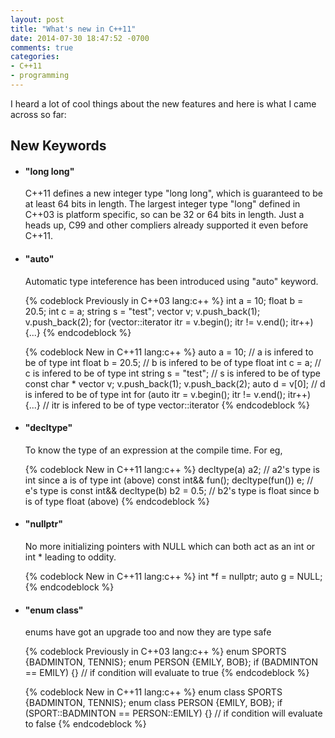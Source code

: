 ```yaml
---
layout: post
title: "What's new in C++11"
date: 2014-07-30 18:47:52 -0700
comments: true
categories: 
- C++11
- programming
---
```


I heard a lot of cool things about the new features and here is what I came across so far:

## New Keywords

* #### "long long"

   C++11 defines a new integer type "long long", which is guaranteed to be at least 64 bits in length. The largest integer type "long" defined in C++03 is platform specific, so can be 32 or 64 bits in length. Just a heads up, C99 and other compliers already supported it even before C++11.

* #### "auto"

  Automatic type inteference has been introduced using "auto" keyword.

  {% codeblock Previously in C++03 lang:c++ %}
  int a = 10;
  float b = 20.5;
  int c = a;
  string s = "test";
  vector<int> v;
  v.push_back(1);
  v.push_back(2);
  for (vector<int>::iterator itr = v.begin(); itr != v.end(); itr++) {...}
  {% endcodeblock %}

  {% codeblock New in C++11 lang:c++ %}
  auto a = 10;                 // a is infered to be of type int
  float b = 20.5;              // b is infered to be of type float
  int c = a;                   // c is infered to be of type int
  string s = "test";           // s is infered to be of type const char *
  vector<int> v;
  v.push_back(1);
  v.push_back(2);
  auto d = v[0];               // d is infered to be of type int
  for (auto itr = v.begin(); itr != v.end(); itr++) {...}	// itr is infered to be of type vector<int>::iterator
  {% endcodeblock %}

* #### "decltype"

  To know the type of an expression at the compile time. For eg,

  {% codeblock New in C++11 lang:c++ %}
  decltype(a) a2;              // a2's type is int since a is of type int (above)
  const int&& fun();
  decltype(fun()) e;           // e's type is const int&&
  decltype(b) b2 = 0.5;        // b2's type is float since b is of type float (above)
  {% endcodeblock %}

* #### "nullptr"

  No more initializing pointers with NULL which can both act as an int or int * leading to oddity.

  {% codeblock New in C++11 lang:c++ %}
  int *f = nullptr;
  auto g = NULL;
  {% endcodeblock %}

* #### "enum class"

  enums have got an upgrade too and now they are type safe

  {% codeblock Previously in C++03 lang:c++ %}
  enum SPORTS {BADMINTON, TENNIS};
  enum PERSON {EMILY, BOB};
  if (BADMINTON == EMILY) {}   // if condition will evaluate to true
  {% endcodeblock %}

  {% codeblock New in C++11 lang:c++ %}
  enum class SPORTS {BADMINTON, TENNIS};
  enum class PERSON {EMILY, BOB};
  if (SPORT::BADMINTON == PERSON::EMILY) {}   // if condition will evaluate to false
  {% endcodeblock %}

